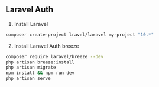 ## Laravel Auth

1. Install Laravel
```bash
composer create-project lravel/laravel my-project "10.*"
```
2. Install Laravel Auth breeze
```bash
composer require laravel/breeze --dev
php artisan breeze:install
php artisan migrate
npm install && npm run dev
php artisan serve
```

## 